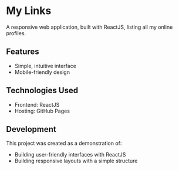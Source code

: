 # My Links
A responsive web application, built with ReactJS, listing all my online profiles.

## Features
- Simple, intuitive interface
- Mobile-friendly design

## Technologies Used
- Frontend: ReactJS
- Hosting: GitHub Pages

## Development
This project was created as a demonstration of:
- Building user-friendly interfaces with ReactJS
- Building responsive layouts with a simple structure

